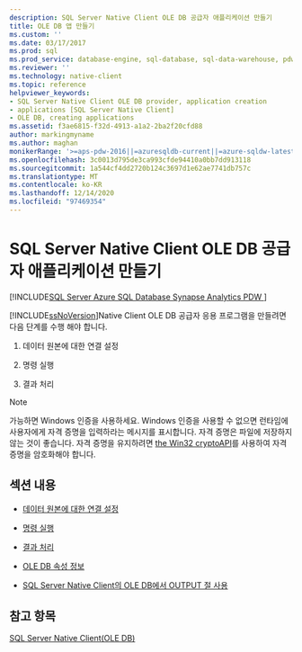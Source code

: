 ```yaml
---
description: SQL Server Native Client OLE DB 공급자 애플리케이션 만들기
title: OLE DB 앱 만들기
ms.custom: ''
ms.date: 03/17/2017
ms.prod: sql
ms.prod_service: database-engine, sql-database, sql-data-warehouse, pdw
ms.reviewer: ''
ms.technology: native-client
ms.topic: reference
helpviewer_keywords:
- SQL Server Native Client OLE DB provider, application creation
- applications [SQL Server Native Client]
- OLE DB, creating applications
ms.assetid: f3ae6815-f32d-4913-a1a2-2ba2f20cfd88
author: markingmyname
ms.author: maghan
monikerRange: '>=aps-pdw-2016||=azuresqldb-current||=azure-sqldw-latest||>=sql-server-2016||>=sql-server-linux-2017||=azuresqldb-mi-current'
ms.openlocfilehash: 3c0013d795de3ca993cfde94410a0bb7dd913118
ms.sourcegitcommit: 1a544cf4dd2720b124c3697d1e62ae7741db757c
ms.translationtype: MT
ms.contentlocale: ko-KR
ms.lasthandoff: 12/14/2020
ms.locfileid: "97469354"
---
```

# <a name="creating-a-sql-server-native-client-ole-db-provider-application"></a>SQL Server Native Client OLE DB 공급자 애플리케이션 만들기
[!INCLUDE[SQL Server Azure SQL Database Synapse Analytics PDW ](../../includes/applies-to-version/sql-asdb-asdbmi-asa-pdw.md)]

  [!INCLUDE[ssNoVersion](../../includes/ssnoversion-md.md)]Native Client OLE DB 공급자 응용 프로그램을 만들려면 다음 단계를 수행 해야 합니다.  
  
1.  데이터 원본에 대한 연결 설정  
  
2.  명령 실행  
  
3.  결과 처리  

> [!NOTE]  
>  가능하면 Windows 인증을 사용하세요. Windows 인증을 사용할 수 없으면 런타임에 사용자에게 자격 증명을 입력하라는 메시지를 표시합니다. 자격 증명은 파일에 저장하지 않는 것이 좋습니다. 자격 증명을 유지하려면 [the Win32 cryptoAPI](/windows/win32/seccng/cng-portal)를 사용하여 자격 증명을 암호화해야 합니다.  
  
## <a name="in-this-section"></a>섹션 내용  
  
-   [데이터 원본에 대한 연결 설정](../../relational-databases/native-client-ole-db-provider/establishing-a-connection-to-a-data-source.md)  
  
-   [명령 실행](../../relational-databases/native-client-ole-db-provider/executing-a-command.md)  
  
-   [결과 처리](../../relational-databases/native-client-ole-db-provider/processing-results.md)  
  
-   [OLE DB 속성 정보](../../relational-databases/native-client-ole-db-provider/about-ole-db-properties.md)  
  
-   [SQL Server Native Client의 OLE DB에서 OUTPUT 절 사용](../../relational-databases/native-client-ole-db-provider/using-the-output-clause-with-ole-db-in-sql-server-native-client.md)  
  
## <a name="see-also"></a>참고 항목  
 [SQL Server Native Client&#40;OLE DB&#41;](../../relational-databases/native-client/ole-db/sql-server-native-client-ole-db.md)  
  
